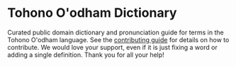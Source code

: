 
# Tohono O'odham Dictionary

Curated public domain dictionary and pronunciation guide for terms in the Tohono O'odham language. See the [contributing guide](https://github.com/drumworkteam/term/blob/make/.github/contributing.md) for details on how to contribute. We would love your support, even if it is just fixing a word or adding a single definition. Thank you for all your help!